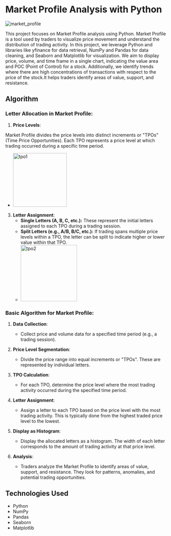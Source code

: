 # Market Profile Analysis with Python
![market_profile](https://github.com/atharvarode/Market-Profile/assets/97606863/0e32e3c9-9626-4755-ae6b-0a6ce7345040)



This project focuses on Market Profile analysis using Python. Market Profile is a tool used by traders to visualize price movement and understand the distribution of trading activity. In this project, we leverage Python and libraries like yfinance for data retrieval, NumPy and Pandas for data cleaning, and Seaborn and Matplotlib for visualization. We aim to display price, volume, and time frame in a single chart, indicating the value area and POC (Point of Control) for a stock. Additionally, we identify trends where there are high concentrations of transactions with respect to the price of the stock.It helps traders identify areas of value, support, and resistance.


## Algorithm

### Letter Allocation in Market Profile:

1. **Price Levels**:

  Market Profile divides the price levels into distinct increments or "TPOs" (Time Price Opportunities). Each TPO represents a price level at which trading occurred during a specific time period.
- <img width="167" alt="tpo1" src="https://github.com/atharvarode/Market-Profile/assets/97606863/d5cfddf4-05ab-4ddf-b286-cc4f89094fc7">

   

3. **Letter Assignment**:
   - **Single Letters (A, B, C, etc.):** These represent the initial letters assigned to each TPO during a trading session.
   - **Split Letters (e.g., A/B, B/C, etc.):** If trading spans multiple price levels within a TPO, the letter can be split to indicate higher or lower value within that TPO.
   - <img width="175" alt="tpo2" src="https://github.com/atharvarode/Market-Profile/assets/97606863/7409e3a7-1e45-427f-94da-30d4b2631ad8">

### Basic Algorithm for Market Profile:

1. **Data Collection**:
   - Collect price and volume data for a specified time period (e.g., a trading session).

2. **Price Level Segmentation**:
   - Divide the price range into equal increments or "TPOs". These are represented by individual letters.

3. **TPO Calculation**:
   - For each TPO, determine the price level where the most trading activity occurred during the specified time period.

4. **Letter Assignment**:
   - Assign a letter to each TPO based on the price level with the most trading activity. This is typically done from the highest traded price level to the lowest.

5. **Display as Histogram**:
   - Display the allocated letters as a histogram. The width of each letter corresponds to the amount of trading activity at that price level.

6. **Analysis**:
   - Traders analyze the Market Profile to identify areas of value, support, and resistance. They look for patterns, anomalies, and potential trading opportunities.


## Technologies Used

- Python 
- NumPy 
- Pandas 
- Seaborn 
- Matplotlib 
